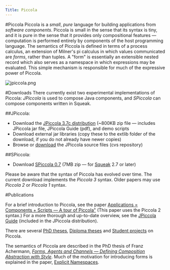 ```yaml
---
Title: Piccola
---
```

#Piccola
Piccola is a *small*, *pure* language for building applications from *software components*. Piccola is small in the sense that its syntax is tiny, and it is pure in the sense that it provides only compositional features &mdash; computation is performed entirely by components of the host programming language. 
The semantics of Piccola is defined in terms of a process calculus, an extension of Milner's pi calculus in which values communicated are *forms*, rather than tuples. A "form" is essentially an extensible nested record which also serves as a namespace in which expressions may be evaluated. This simple mechanism is responsible for much of the expressive power of Piccola.

![jpiccola.png](%assets_url%/files/9c/kiudzb5f9ftk7ehbejnjy138l2qnfl/jpiccola.png)

#Downloads
There currently exist two experimental implementations of Piccola: *JPiccola* is used to compose Java components, and *SPiccola* can compose components written in Squeak.

##JPiccola:

- Download the [JPiccola 3.7c distribution](%assets_url%/download/piccola/JPiccola3.7c.zip) (~800KB zip file &#8212; includes JPiccola jar file, JPiccola Guide (pdf), and demo scripts
- Download external jar libraries (copy these to the extlib folder of the download, if you do not already have newer copies)
-  Browse or [download](%assets_url%/download/piccola/jpiccola3.7c-src.zip) the JPiccola source files (cvs repository)

##SPiccola:

- Download [SPiccola 0.7](%assets_url%/download/piccola/SPiccola07.zip) (7MB zip &#8212; for [Squeak](http://www.squeak.org/) 2.7 or later)

Please be aware that the syntax of Piccola has evolved over time. The current download implements the *Piccola 3* syntax. Older papers may use *Piccola 2* or *Piccola 1* syntax.

#Publications

For a brief introduction to Piccola, see the paper [Applications = Components + Scripts &mdash; A tour of Piccola&quot;](%assets_url%/scgbib/?query=Ache01a&filter=Year) (This paper uses the Piccola 2 syntax.) For a more thorough and up-to-date overview, see the [JPiccola Guide](%assets_url%/scgbib/?query=Nier03a&filter=Year) (included in the JPiccola distribution).

There are several [PhD theses](%assets_url%/scgbib/?query=piccola+scg-phd&filter=Year), [Diploma theses](%assets_url%/scgbib/?query=piccola+scg-msc&filter=Year) and [Student projects](%assets_url%/scgbib/?query=piccola+scg-ip&filter=Year) on Piccola.

The semantics of Piccola are described in the PhD thesis of Franz Achermann, *[Forms, Agents and Channels &mdash; Defining Composition Abstraction with Style](%assets_url%/scgbib/?query=Ache02a&filter=Year)*. Much of the motivation for introducing forms is explained in the paper, [Explicit Namespaces](%assets_url%/scgbib/?query=Ache00b&filter=Year).
